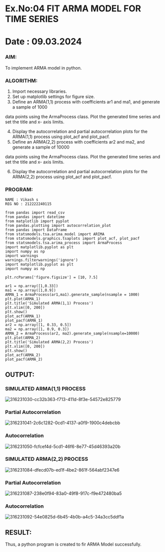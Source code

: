 # Ex.No:04   FIT ARMA MODEL FOR TIME SERIES
# Date : 09.03.2024

### AIM:
To implement ARMA model in python.
### ALGORITHM:
1. Import necessary libraries.
2. Set up matplotlib settings for figure size.
3. Define an ARMA(1,1) process with coefficients ar1 and ma1, and generate a sample of 1000

data points using the ArmaProcess class. Plot the generated time series and set the title and x-
axis limits.

4. Display the autocorrelation and partial autocorrelation plots for the ARMA(1,1) process using
plot_acf and plot_pacf.
5. Define an ARMA(2,2) process with coefficients ar2 and ma2, and generate a sample of 10000

data points using the ArmaProcess class. Plot the generated time series and set the title and x-
axis limits.

6. Display the autocorrelation and partial autocorrelation plots for the ARMA(2,2) process using
plot_acf and plot_pacf.
### PROGRAM:
```
NAME : Vikash s
REG NO : 212222240115
```
```
from pandas import read_csv
from pandas import datetime
from matplotlib import pyplot
from pandas.plotting import autocorrelation_plot
from pandas import DataFrame
from statsmodels.tsa.arima_model import ARIMA
from statsmodels.graphics.tsaplots import plot_acf, plot_pacf
from statsmodels.tsa.arima_process import ArmaProcess
import matplotlib.pyplot as plt
import numpy as np
import warnings
warnings.filterwarnings('ignore')
import matplotlib.pyplot as plt
import numpy as np

plt.rcParams['figure.figsize'] = [10, 7.5]

ar1 = np.array([1,0.33])
ma1 = np.array([1,0.9])
ARMA_1 = ArmaProcess(ar1,ma1).generate_sample(nsample = 1000)
plt.plot(ARMA_1)
plt.title('Simulated ARMA(1,1) Process')
plt.xlim([0, 200])
plt.show()
plot_acf(ARMA_1)
plot_pacf(ARMA_1)
ar2 = np.array([1, 0.33, 0.5])
ma2 = np.array([1, 0.9, 0.3])
ARMA_2 = ArmaProcess(ar2, ma2).generate_sample(nsample=10000)
plt.plot(ARMA_2)
plt.title('Simulated ARMA(2,2) Process')
plt.xlim([0, 200])
plt.show()
plot_acf(ARMA_2)
plot_pacf(ARMA_2)
```

## OUTPUT:
### SIMULATED ARMA(1,1) PROCESS
![316231030-cc32b363-f713-411d-8f3e-54572e825779](https://github.com/vikashsenthil21/TSA_EXP4/assets/119433834/a4ef6d11-85f6-4725-a215-66ee3454711d)



### Partial Autocorrelation
![316231041-2c6c1282-0cd1-4137-a0f9-1900c4debcbb](https://github.com/vikashsenthil21/TSA_EXP4/assets/119433834/eafcb05e-63f0-4c0f-8408-122a9a4623a0)


### Autocorrelation 
![316231050-fcfcef4d-5cd1-46f6-8e77-45d46393a20b](https://github.com/vikashsenthil21/TSA_EXP4/assets/119433834/27d9bd5e-2876-4673-8a77-233837f6debf)



### SIMULATED ARMA(2,2) PROCESS 
![316231084-dfecd07b-ed1f-4be2-861f-564abf2347e6](https://github.com/vikashsenthil21/TSA_EXP4/assets/119433834/e8e2c168-5368-4f0a-a2a0-bdcd4f594733)


### Partial Autocorrelation 
![316231087-238e0f94-83a0-49f8-917c-f9e472480ba5](https://github.com/vikashsenthil21/TSA_EXP4/assets/119433834/eef6e272-0db7-4e54-abe9-8ec9d4019e7c)


### Autocorrelation 
![316231092-54e0825d-6b45-4b0b-a4c5-34a3cc5ddf1a](https://github.com/vikashsenthil21/TSA_EXP4/assets/119433834/4e72b1fe-678f-472b-bc47-94057b4ade4d)


## RESULT:
Thus, a python program is created to fir ARMA Model successfully.
